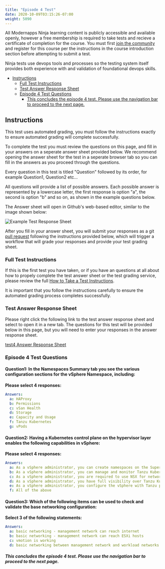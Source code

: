 ```yaml
---
title: "Episode 4 Test"
date: 2020-10-09T03:15:26-07:00
weight: 5090
---
```


All Modernapps Ninja learning content is publicly accessible and available openly, however a free membership is required to take tests and recieve a certificate of completion for the course. You must first [join the community](https://modernapps.ninja/about/membership/) and register for this course per the instructions in the course introduction section before attempting to submit a test.

Ninja tests use devops tools and processes so the testing system itself provides both experience with and validation of foundational devops skills. 

- [Instructions](#instructions)
  - [Full Test Instructions](#full-test-instructions)
  - [Test Answer Response Sheet](#test-answer-response-sheet)
  - [Episode 4 Test Questions](#episode-4-test-questions)
      - [This concludes the episode 4 test. Please use the navigation bar to proceed to the next page.](#this-concludes-the-episode-4-test-please-use-the-navigation-bar-to-proceed-to-the-next-page)

## Instructions

This test uses automated grading, you must follow the instructions exactly to ensure automated grading will complete successfully. 

To complete the test you must review the questions on this page, and fill in your answers on a seperate answer sheet provided below. We recommend opening the answer sheet for the test in a seperate browser tab so you can fill in the answers as you proceed through the questions. 

Every question in this test is titled "Question" followed by its order, for example Question1, Question2 etc...

All questions will provide a list of possible answers. Each possible answer is represented by a lowercase letter, the first response is option "a", the second is option "b" and so on, as shown in the example questions below. 

The Answer sheet will open in Github's web-based editor, similar to the image shown below:

![Example Test Response Sheet](/vSphereTanzu301_vt4163/admin/assets/images/blank_test_screen_example.png)  

After you fill in your answer sheet, you will submit  your responses as a git [pull request](https://docs.github.com/en/github/collaborating-with-issues-and-pull-requests/about-pull-requests) following the instructions provided below, which will trigger a workflow that will grade your responses and provide your test grading sheet. 

### Full Test Instructions

If this is the first test you have taken, or if you have an questions at all about how to propely complete the test answer sheet or the test grading service, please review the full [How to Take a Test Instructions](https://modernapps.ninja/course_repo_template_ct8279/docs/reference/testinstructions/).  

It is important that you follow the instructions carefully to ensure the automated grading process completes successfully.

### Test Answer Response Sheet

Please right click the following link to the test answer response sheet and select to open it in a new tab. The questions for this test will be provided below in this page, but you will need to enter your responses in the answer response sheet. 

[test4 Answer Response Sheet](https://github.com/modernappsninja/vSphereTanzu301_vt4163/edit/main/static/admin/userdata/tests/test4.yml)  

### Episode 4 Test Questions

#### **Question1:** In the Namespaces Summary tab you see the various configuration sections for the vSphere Namespace, including: <!-- omit in toc -->

**Please select 4 responses:**

```yml
Answers:
  a: HAProxy
  b: Permissions
  c: vSan Health
  d: Storage
  e: Capacity and Usage
  f: Tanzu Kubernetes
  g: vPods
```

#### **Question2:** Having a Kubernetes control plane on the hypervisor layer enables the following capabilities in vSphere: <!-- omit in toc -->

**Please select 4 responses:**

```yml
Answers:
  a: As a vSphere administrator, you can create namespaces on the Supervisor Cluster, called Supervisor Namespaces, and configure them with dedicated memory, CPU, and storage. You provide Supervisor Namespaces to DevOps engineers.
  b: As a vSphere administrator, you can manage and monitor Tanzu Kubernetes clusters by using the same tools as with regular VMs.
  c: As a vSphere administrator, you are required to use NSX for networking.
  d: As a vSphere administrator, you have full visibility over Tanzu Kubernetes clusters running within different namespaces, their placement in the environment, and how they consume resources.
  e: As a vSphere administrator, you configure the vSphere with Tanzu platform with the necessary compute, storage, and networking components.
  f: All of the above
```

#### **Question3:** Which of the following items can be used to check and validate the base networking configuration: <!-- omit in toc -->

**Select 3 of the following statements:**

```yml
Answers:
  a: basic networking - management network can reach internet
  b: basic networking - management network can reach ESXi hosts
  c: vmotion is working
  d: basic networking between management network and workload networks is working so that you can ping between the networks
```

##### This concludes the episode 4 test. Please use the navigation bar to proceed to the next page.
